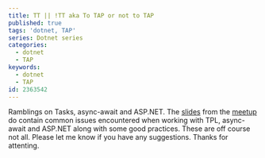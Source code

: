 ```yaml
---
title: TT || !TT aka To TAP or not to TAP
published: true
tags: 'dotnet, TAP'
series: Dotnet series
categories:
  - dotnet
  - TAP
keywords:
  - dotnet
  - TAP
id: 2363542
---
```


Ramblings on Tasks, async-await and ASP.NET. The [slides](https://goo.gl/sO3ZGv) from the [meetup](http://www.meetup.com/DotNetZone/events/231198572/)
 do contain common issues encountered when working with TPL, async-await and ASP.NET along with some good practices. These are off course not all. Please let me know if you have any suggestions. Thanks for attenting.
